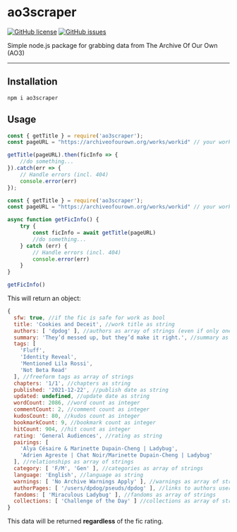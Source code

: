 # ao3scraper

[![GitHub license](https://img.shields.io/github/license/displayportdog/ao3scraper?style=for-the-badge)](https://github.com/displayportdog/ao3scraper/blob/main/LICENSE) [![GitHub issues](https://img.shields.io/github/issues/displayportdog/ao3scraper?style=for-the-badge)](https://github.com/displayportdog/ao3scraper/issues)

Simple node.js package for grabbing data from The Archive Of Our Own (AO3) 

---

## Installation
```
npm i ao3scraper
```

## Usage

```js
const { getTitle } = require('ao3scraper');
const pageURL = "https://archiveofourown.org/works/workid" // your work here

getTitle(pageURL).then(ficInfo => { 
    //do something...
}).catch(err => {
    // Handle errors (incl. 404)
    console.error(err)
});
```

```js
const { getTitle } = require('ao3scraper');
const pageURL = "https://archiveofourown.org/works/workid" // your work here

async function getFicInfo() {
    try {
        const ficInfo = await getTitle(pageURL)
        //do something...
    } catch (err) {
        // Handle errors (incl. 404)
        console.error(err)
    }
}

getFicInfo()
```

This will return an object:

```js
{
  sfw: true, //if the fic is safe for work as bool
  title: 'Cookies and Deceit', //work title as string
  authors: [ 'dpdog' ], //authors as array of strings (even if only one)
  summary: 'They’d messed up, but they’d make it right.', //summary as string
  tags: [
    'Fluff',
    'Identity Reveal',
    'Mentioned Lila Rossi',
    'Not Beta Read'
  ], //freeform tags as array of strings
  chapters: '1/1', //chapters as string
  published: '2021-12-22', //publish date as string
  updated: undefined, //update date as string 
  wordCount: 2086, //word count as integer
  commentCount: 2, //comment count as integer
  kudosCount: 80, //kudos count as integer
  bookmarkCount: 9, //bookmark count as integer
  hitCount: 904, //hit count as integer
  rating: 'General Audiences', //rating as string
  pairings: [
    'Alya Césaire & Marinette Dupain-Cheng | Ladybug',
    'Adrien Agreste | Chat Noir/Marinette Dupain-Cheng | Ladybug'
  ], //relationships as array of strings
  category: [ 'F/M', 'Gen' ], //categories as array of strings
  language: 'English', //language as string
  warnings: [ 'No Archive Warnings Apply' ], //warnings as array of strings
  authorPages: [ '/users/dpdog/pseuds/dpdog' ], //links to authors userpages as array of strings
  fandoms: [ 'Miraculous Ladybug' ], //fandoms as array of strings
  collections: [ 'Challenge of the Day' ] //collections as array of strings
}
```

This data will be returned **regardless** of the fic rating.






